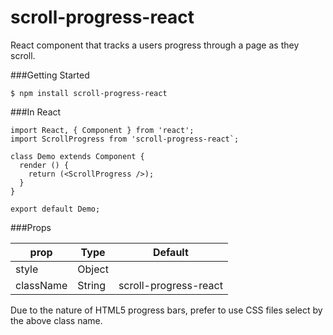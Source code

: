 # scroll-progress-react

React component that tracks a users progress through a page as they scroll.

###Getting Started
```
$ npm install scroll-progress-react
```

###In React
```
import React, { Component } from 'react';
import ScrollProgress from 'scroll-progress-react`;

class Demo extends Component {
  render () {
    return (<ScrollProgress />);
  }
}

export default Demo;
```
###Props

prop | Type | Default
-----|------|--------
style| Object | 
className | String | scroll-progress-react
  
Due to the nature of HTML5 progress bars, prefer to use CSS files select by the above class name. 
